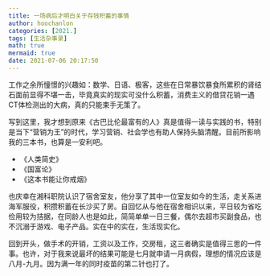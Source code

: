 ```yaml
---
title: 一场病后才明白关于存钱积蓄的事情
author: hoochanlon
categories: [2021.]
tags: [生活杂事录]
math: true
mermaid: true
date: 2021-07-06 20:17:50
---
```


工作之余所憧憬的兴趣如：数学、日语、极客，这些在日常暴饮暴食所累积的肾结石面前显得不堪一击，毕竟真实的现实可没什么积蓄，消费主义的借贷花销一遇CT体检测出的大病，真的只能束手无策了。

<!-- more -->

写到这里，我才想到原来《古巴比伦最富有的人》真是值得一读与实践的书，特别是当下“营销为王”的时代，学习营销、社会学也有助人保持头脑清醒。目前所影响我的三本书，也算是一安利吧。

* 《人类简史》
* 《国富论》
* 《这本书能让你戒烟》

也庆幸在湘科职院认识了宿舍室友，他分享了其中一位室友如今的生活，走关系进海军服役，积攒积蓄在长沙买了房。自回忆从与他在宿舍相识以来，平日较为省吃俭用较为拮据，在同龄人也是如此，简简单单一日三餐，偶尔去超市买副食品，也不沉溺于游戏、电子产品。实在中的实在，生活现实化。

回到开头，做手术的开销，工资以及工作，交房租，这三者确实是值得三思的一件事。也许，对于我来说最坏的结果可能是七月就申请一月病假，理想的情况应该是八月-九月。因为满一年的同时疫苗的第二针也打了。
